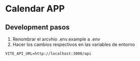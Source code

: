 # Calendar APP

## Development pasos

1. Renombrar el arcvhio .env.example a .env
2. Hacer los cambios respectivos en las variables de entorno


```
VITE_API_URL=http://localhost:3000/api
```